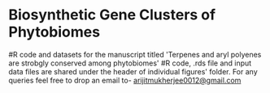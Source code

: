 # Biosynthetic Gene Clusters of Phytobiomes
#R code and datasets for the manuscript titled 'Terpenes and aryl polyenes are strobgly conserved among phytobiomes'
#R code, .rds file and input data files are shared under the header of individual figures' folder. For any queries feel free to drop an email to- arijitmukherjee0012@gmail.com
